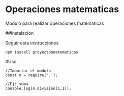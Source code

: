 # Operaciones matematicas

Modulo para realizar operaciones matematicas

##Instalacion 

Seguir esta instrucciones

```
npm install proyectoamatematicas
```

#Uso

```
//Importar el modulo
const m = require('.');

//Ej: suma
console.log(m.division(1,1));
```